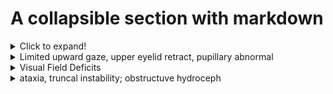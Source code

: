 # A collapsible section with markdown
<details>
  <summary>Click to expand!</summary>
  
  ## Heading
  1. A numbered
  2. list
     * With some
     * Sub bullets
</details>

<details>
  <summary>Limited upward gaze, upper eyelid retract, pupillary abnormal</summary>
  
  ## Parinaud
  1. Causes: Pinealoma
  2. Symptoms
     * persistent headache
     * vomiting
</details>

<details>
  <summary>Visual Field Deficits</summary>
  
  ## Craniopharyngioma
  1. Effect: suprasellar mass on optic chiasm
  2. Symptoms
     * visual field deficits
</details>

<details>
  <summary>ataxia, truncal instability; obstructuve hydroceph</summary>
  
  ## pediatric medulloblastoma
  1. Symptoms
     * persistent headache
     * vomiting
</details>
